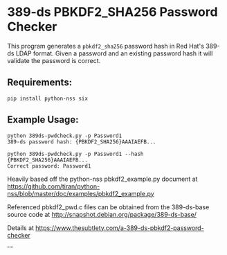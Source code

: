 # 389-ds PBKDF2_SHA256 Password Checker

This program generates a `pbkdf2_sha256` password hash in Red Hat's 389-ds LDAP format.
Given a password and an existing password hash it will validate the password is correct.

## Requirements:
`pip install python-nss six`

## Example Usage:
```
python 389ds-pwdcheck.py -p Password1
389-ds password hash: {PBKDF2_SHA256}AAAIAEFB...
```

```
python 389ds-pwdcheck.py -p Password1 --hash {PBKDF2_SHA256}AAAIAEFB...
Correct password: Password1
```

Heavily based off the python-nss pbkdf2_example.py document at
https://github.com/tiran/python-nss/blob/master/doc/examples/pbkdf2_example.py

Referenced pbkdf2_pwd.c files can be obtained from the 389-ds-base source code at
http://snapshot.debian.org/package/389-ds-base/

Details at https://www.thesubtlety.com/a-389-ds-pbkdf2-password-checker

'''
